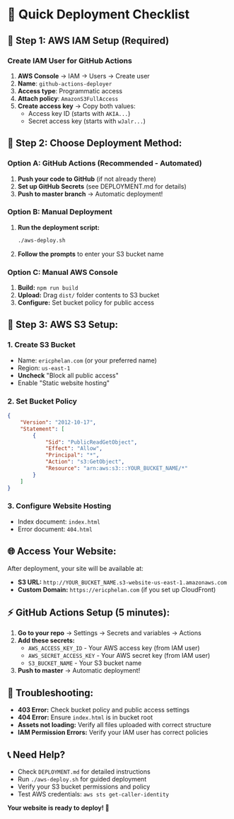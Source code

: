 # 🚀 Quick Deployment Checklist

## 🔐 **Step 1: AWS IAM Setup (Required)**

### Create IAM User for GitHub Actions
1. **AWS Console** → IAM → Users → Create user
2. **Name**: `github-actions-deployer`
3. **Access type**: Programmatic access
4. **Attach policy**: `AmazonS3FullAccess`
5. **Create access key** → Copy both values:
   - Access key ID (starts with `AKIA...`)
   - Secret access key (starts with `wJalr...`)

## 🎯 **Step 2: Choose Deployment Method:**

### Option A: GitHub Actions (Recommended - Automated)
1. **Push your code to GitHub** (if not already there)
2. **Set up GitHub Secrets** (see DEPLOYMENT.md for details)
3. **Push to master branch** → Automatic deployment!

### Option B: Manual Deployment
1. **Run the deployment script:**
   ```bash
   ./aws-deploy.sh
   ```
2. **Follow the prompts** to enter your S3 bucket name

### Option C: Manual AWS Console
1. **Build:** `npm run build`
2. **Upload:** Drag `dist/` folder contents to S3 bucket
3. **Configure:** Set bucket policy for public access

## 🔑 **Step 3: AWS S3 Setup:**

### 1. Create S3 Bucket
- Name: `ericphelan.com` (or your preferred name)
- Region: `us-east-1`
- **Uncheck** "Block all public access"
- Enable "Static website hosting"

### 2. Set Bucket Policy
```json
{
    "Version": "2012-10-17",
    "Statement": [
        {
            "Sid": "PublicReadGetObject",
            "Effect": "Allow",
            "Principal": "*",
            "Action": "s3:GetObject",
            "Resource": "arn:aws:s3:::YOUR_BUCKET_NAME/*"
        }
    ]
}
```

### 3. Configure Website Hosting
- Index document: `index.html`
- Error document: `404.html`

## 🌐 **Access Your Website:**

After deployment, your site will be available at:
- **S3 URL:** `http://YOUR_BUCKET_NAME.s3-website-us-east-1.amazonaws.com`
- **Custom Domain:** `https://ericphelan.com` (if you set up CloudFront)

## ⚡ **GitHub Actions Setup (5 minutes):**

1. **Go to your repo** → Settings → Secrets and variables → Actions
2. **Add these secrets:**
   - `AWS_ACCESS_KEY_ID` - Your AWS access key (from IAM user)
   - `AWS_SECRET_ACCESS_KEY` - Your AWS secret key (from IAM user)
   - `S3_BUCKET_NAME` - Your S3 bucket name
3. **Push to master** → Automatic deployment!

## 🔧 **Troubleshooting:**

- **403 Error:** Check bucket policy and public access settings
- **404 Error:** Ensure `index.html` is in bucket root
- **Assets not loading:** Verify all files uploaded with correct structure
- **IAM Permission Errors:** Verify your IAM user has correct policies

## 📞 **Need Help?**

- Check `DEPLOYMENT.md` for detailed instructions
- Run `./aws-deploy.sh` for guided deployment
- Verify your S3 bucket permissions and policy
- Test AWS credentials: `aws sts get-caller-identity`

**Your website is ready to deploy! 🎉** 